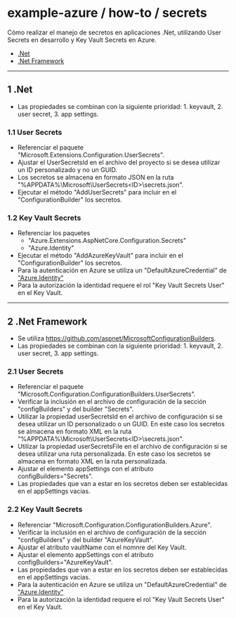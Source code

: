 # example-azure / how-to / secrets

Cómo realizar el manejo de secretos en aplicaciones .Net, utilizando User Secrets en desarrollo y Key Vault Secrets en Azure.

- [.Net](#1-net)
- [.Net Framework](#2-net-framework)

---

## 1 .Net

- Las propiedades se combinan con la siguiente prioridad: 1. keyvault, 2. user secret, 3. app settings.

### 1.1 User Secrets

- Referenciar el paquete "Microsoft.Extensions.Configuration.UserSecrets".
- Ajustar el UserSecretsId en el archivo del proyecto si se desea utilizar un ID personalizado y no un GUID.
- Los secretos se almacena en formato JSON en la ruta "%APPDATA%\Microsoft\UserSecrets\<ID>\secrets.json".
- Ejecutar el método "AddUserSecrets" para incluir en el "ConfigurationBuilder" los secretos.

### 1.2 Key Vault Secrets

- Referenciar los paquetes
  - "Azure.Extensions.AspNetCore.Configuration.Secrets"
  - "Azure.Identity"
- Ejecutar el método "AddAzureKeyVault" para incluir en el "ConfigurationBuilder" los secretos.
- Para la autenticación en Azure se utiliza un "DefaultAzureCredential" de ["Azure.Identity"](https://azuresdkdocs.blob.core.windows.net/$web/dotnet/Azure.Identity/1.9.0/api/index.html)
- Para la autorización la identidad requere el rol "Key Vault Secrets User" en el Key Vault.

---

## 2 .Net Framework

- Se utiliza https://github.com/aspnet/MicrosoftConfigurationBuilders.
- Las propiedades se combinan con la siguiente prioridad: 1. keyvault, 2. user secret, 3. app settings.

### 2.1 User Secrets

- Referenciar el paquete "Microsoft.Configuration.ConfigurationBuilders.UserSecrets".
- Verificar la inclusión en el archivo de configuración de la sección "configBuilders" y del builder "Secrets".
- Utilizar la propiedad userSecretsId en el archivo de configuración si se desea utilizar un ID personalizado o un GUID. En este caso los secretos se almacena en formato XML en la ruta "%APPDATA%\Microsoft\UserSecrets\<ID>\secrets.json".
- Utilizar la propiedad userSecretsFile en el archivo de configuración si se desea utilizar una ruta personalizada. En este caso los secretos se almacena en formato XML en la ruta personalizada.
- Ajustar el elemento appSettings con el atributo configBuilders="Secrets".
- Las propiedades que van a estar en los secretos deben ser establecidas en el appSettings vacias.

### 2.2 Key Vault Secrets

- Referenciar "Microsoft.Configuration.ConfigurationBuilders.Azure".
- Verificar la inclusión en el archivo de configuración de la sección "configBuilders" y del builder "AzureKeyVault".
- Ajustar el atributo vaultName con el nomnre del Key Vault.
- Ajustar el elemento appSettings con el atributo configBuilders="AzureKeyVault".
- Las propiedades que van a estar en los secretos deben ser establecidas en el appSettings vacias.
- Para la autenticación en Azure se utiliza un "DefaultAzureCredential" de ["Azure.Identity"](https://azuresdkdocs.blob.core.windows.net/$web/dotnet/Azure.Identity/1.9.0/api/index.html)
- Para la autorización la identidad requere el rol "Key Vault Secrets User" en el Key Vault.
